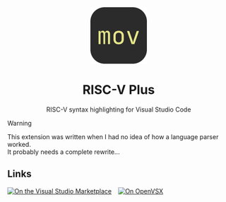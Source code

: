 <div align="center">

<img src="icon.png" width="128" height="128" alt="">

# RISC-V Plus

RISC-V syntax highlighting for Visual Studio Code

</div>

> [!Warning]
>
> This extension was written when I had no idea of how a language parser worked.  
> It probably needs a complete rewrite...

## Links

[![On the Visual Studio Marketplace](https://img.shields.io/visual-studio-marketplace/d/steffo.riscv-plus?label=visual+studio+marketplace)](https://marketplace.visualstudio.com/items?itemName=steffo.riscv-plus)
 
[![On OpenVSX](https://img.shields.io/open-vsx/dt/steffo/riscv-plus?label=open+vsx+registry)](https://open-vsx.org/extension/steffo/riscv-plus)
